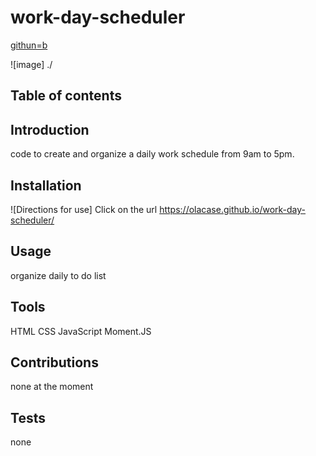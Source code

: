 # work-day-scheduler
[githun=b](https://github.com/olacase/work-day-scheduler)

![image] ./

## Table of contents

## Introduction
code to create and organize a daily work schedule from 9am to 5pm.

## Installation
![Directions for use] Click on the url  https://olacase.github.io/work-day-scheduler/

## Usage
organize daily to do list

## Tools
HTML
CSS
JavaScript
Moment.JS

## Contributions
none at the moment

## Tests
none
